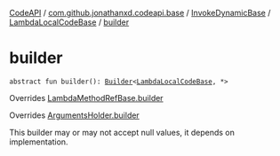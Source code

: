 [CodeAPI](../../../index.md) / [com.github.jonathanxd.codeapi.base](../../index.md) / [InvokeDynamicBase](../index.md) / [LambdaLocalCodeBase](index.md) / [builder](.)

# builder

`abstract fun builder(): `[`Builder`](-builder/index.md)`<`[`LambdaLocalCodeBase`](index.md)`, *>`

Overrides [LambdaMethodRefBase.builder](../-lambda-method-ref-base/builder.md)

Overrides [ArgumentsHolder.builder](../../-arguments-holder/builder.md)

This builder may or may not accept null values, it depends on implementation.

